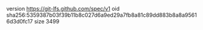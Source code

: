 version https://git-lfs.github.com/spec/v1
oid sha256:5359387b03f39b11b8c027d6a9ed29a7fb8a81c89dd883b8a8a95616d3d0fc17
size 3499
